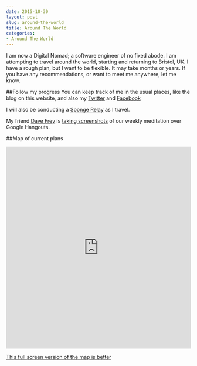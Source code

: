 ```yaml
---
date: 2015-10-30
layout: post
slug: around-the-world
title: Around The World
categories:
- Around The World
---
```


I am now a Digital Nomad; a software engineer of no fixed abode. I am attempting to travel around the world, starting and returning to Bristol, UK. I have
a rough plan, but I want to be flexible. It may take months or years. If you have any recommendations, or want to
meet me anywhere, let me know.

##Follow my progress
You can keep track of me in the usual places, like the blog on this website, and also my [Twitter](https://twitter.com/twombh) and [Facebook](https://www.facebook.com/tbuckleyhouston)

I will also be conducting a [Sponge Relay](/the-sponge-relay) as I travel.

My friend [Dave Frey](https://plus.google.com/u/0/+DaveFrey) is [taking screenshots](https://photos.google.com/share/AF1QipNEgeD46c24EDrun6alBsSiPcrw2Lxd5rqaIB-YgEpWqx-fChiSpBokVxP3SJw_5Q?key=YVUwUTFZX0ZRLWUyZG1KWi10ekh1Z0xLZW84UzBR) of our weekly meditation over Google Hangouts.

##Map of current plans

<iframe src="https://s3.amazonaws.com/uploads.knightlab.com/storymapjs/1978814f391c9674bf2c2df41e819943/around-the-world/index.html" frameborder="0" width="100%" height="550"></iframe>

[This full screen version of the map is better](https://s3.amazonaws.com/uploads.knightlab.com/storymapjs/1978814f391c9674bf2c2df41e819943/around-the-world/index.html)
